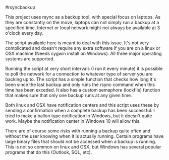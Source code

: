 #rsyncbackup

This project uses rsync as a backup tool, with special focus on laptops. As they are constantly on the move, laptops can not simply run a backup at a specified time. Internet or local network might not always be available at 3 o'clock every day. 

The script available here is meant to deal with this issue. It's not very complicated and doesn't require any extra software if you are on a linux or OSX machine (Needs cygwin install on Windows). All three major operating systems are supported.

Running the script at very short intervals (I run it every minute) it is possible to poll the network for a connection to whatever type of server you are backing up to. The script has a simple function that checks how long it's been since the last backup and only runs the rsync command when this time has been exceded. It also has a custom semaphore (lockfile) function that makes sure that only one backup runs at any given time.

Both linux and OSX have notification centers and this script uses these by sending a confirmation when a complete backup has been successful. I tried to make a ballon type notification in Windows, but it doesn't quite work. Maybe the notification center in Windows 10 will allow this.

There are of course some risks with running a backup quite often and without the user knowing when it is actually running. Certain programs have large binary files that should not be accessed when a backup is running. This is not so common on linux and OSX, but Windows has several popular programs that do this (Outlook, SQL, etc). 
